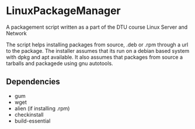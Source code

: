 # LinuxPackageManager
A packagement script written as a part of  the DTU course Linux Server and Network

The script helps installing packages from source, .deb or .rpm through a url to the package. The installer assumes that its run on a debian based system with dpkg and apt available. It also assumes that packages from source a tarballs and packagede using gnu autotools.

## Dependencies 
 - gum
 - wget
 - alien (if installing .rpm)
 - checkinstall
 - build-essential 